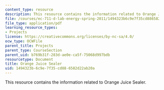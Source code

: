 ```yaml
---
content_type: resource
description: This resource contains the information related to Orange Juice Sealer.
file: /courses/ec-711-d-lab-energy-spring-2011/1494323b6c9e7f35cd886582d22ab20a_MITEC_711S11_proj_rptseal.pdf
file_type: application/pdf
learning_resource_types:
- Projects
license: https://creativecommons.org/licenses/by-nc-sa/4.0/
ocw_type: OCWFile
parent_title: Projects
parent_type: CourseSection
parent_uid: b769b31f-283d-ae0e-ca5f-75068d997bdb
resourcetype: Document
title: Orange Juice Sealer
uid: 1494323b-6c9e-7f35-cd88-6582d22ab20a
---
```

This resource contains the information related to Orange Juice Sealer.